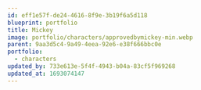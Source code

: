 ```yaml
---
id: eff1e57f-de24-4616-8f9e-3b19f6a5d118
blueprint: portfolio
title: Mickey
image: portfolio/characters/approvedbymickey-min.webp
parent: 9aa3d5c4-9a49-4eea-92e6-e38f666bbc0e
portfolio:
  - characters
updated_by: 733e613e-5f4f-4943-b04a-83cf5f969268
updated_at: 1693074147
---
```

